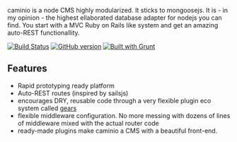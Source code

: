 caminio is a node CMS highly modularized. It sticks to mongoosejs. It is - in my opinion - the highest ellaborated database adapter for nodejs you can find. You start with a MVC Ruby on Rails like system and get an amazing auto-REST functionallity.

[![Build Status](https://travis-ci.org/caminio/caminio.png)](https://travis-ci.org/tastenwerk/caminio)
[![GitHub version](https://badge.fury.io/gh/caminio%2Fcaminio.png)](http://badge.fury.io/gh/caminio%2Fcaminio)
[![Built with Grunt](https://cdn.gruntjs.com/builtwith.png)](http://gruntjs.com/)

## Features

* Rapid prototyping ready platform
* Auto-REST routes (inspired by sailsjs)
* encourages DRY, reusable code through a very flexible plugin eco system called [gears](#gears)
* flexible middleware configuration. No more messing with dozens of lines of middleware mixed with the actual router code
* ready-made plugins make caminio a CMS with a beautiful front-end.